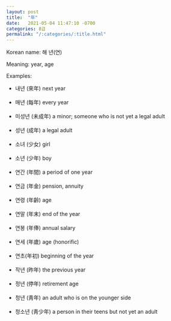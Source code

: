 ```yaml
---
layout: post
title:  "年"
date:   2021-05-04 11:47:10 -0700
categories: 8급
permalink: "/:categories/:title.html"
---
```


Korean name: 해 년(연)

Meaning: year, age

Examples:
* 내년 (來年) next year <br><br>
* 매년 (每年) every year <br><br>
* 미성년 (未成年) a minor; someone who is not yet a legal adult <br><br>
* 성년 (成年) a legal adult <br><br>
* 소녀 (少女) girl <br><br>
* 소년 (少年) boy <br><br>
* 연간 (年間) a period of one year <br><br>
* 연금 (年金) pension, annuity <br><br>
* 연령 (年齡) age <br><br>
* 연말 (年末) end of the year <br><br>
* 연봉 (年俸) annual salary <br><br>
* 연세 (年歲) age (honorific) <br><br>
* 연초(年初) beginning of the year <br><br>
* 작년 (昨年) the previous year <br><br>
* 정년 (停年) retirement age <br><br>
* 청년 (靑年) an adult who is on the younger side <br><br>
* 청소년 (靑少年) a person in their teens but not yet an adult<br><br>

